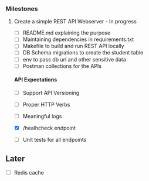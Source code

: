 ### Milestones
1. Create a simple REST API Webserver - In progress

   - [ ] README.md explaining the purpose
   - [ ] Maintaining dependencies in requirements.txt
   - [ ] Makefile to build and run REST API locally
   - [ ] DB Schema migrations to create the student table
   - [ ] env to pass db url and other sensitive data
   - [ ] Postman collections for the APIs

    #### API Expectations
   - [ ] Support API Versioning
   - [ ] Proper HTTP Verbs
   - [ ] Meaningful logs
   - [x] /healhcheck endpoint
   - [ ] Unit tests for all endpoints




## Later

- [ ] Redis cache
